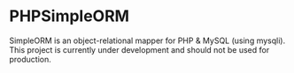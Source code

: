 # PHPSimpleORM
SimpleORM is an object-relational mapper for PHP & MySQL (using mysqli).
This project is currently under development and should not be used for production.